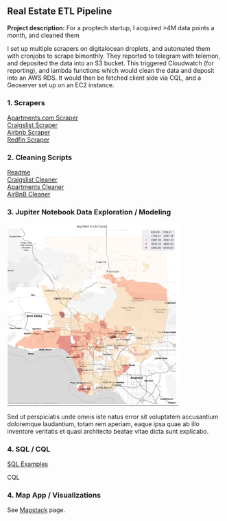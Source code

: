 ## Real Estate ETL Pipeline

**Project description:** 
For a proptech startup, I acquired >4M data points a month, and cleaned them

I set up multiple scrapers on digitalocean droplets, and automated them with cronjobs to scrape bimonthly. They reported to telegram with telemon, and deposited the data into an S3 bucket. This triggered Cloudwatch (for reporting), and lambda functions which would clean the data and deposit into an AWS RDS. It would then be fetched client side via CQL, and a Geoserver set up on an EC2 instance.

### 1. Scrapers

[Apartments.com Scraper](https://github.com/andrewshrout/apartment-scraper)
<br>
[Craigslist Scraper](https://github.com/andrewshrout/craig-scraper)
<br>
[Airbnb Scraper](https://github.com/andrewshrout/AirBnB-Scraper)
<br>
[Redfin Scraper](https://github.com/andrewshrout/redfinspidertest/tree/main)

### 2. Cleaning Scripts
[Readme](https://github.com/andrewshrout/cleaners)
<br>
[Craigslist Cleaner](https://github.com/andrewshrout/cleaners/blob/main/craig_cleaner.py)
<br>
[Apartments Cleaner](https://github.com/andrewshrout/cleaners/blob/main/apartment_cleaner.py)
<br>
[AirBnB Cleaner](https://github.com/andrewshrout/cleaners/blob/main/air_cleaner.py)

### 3. Jupiter Notebook Data Exploration / Modeling

<img src="images/la-rent-resize.png?raw=true"/>

Sed ut perspiciatis unde omnis iste natus error sit voluptatem accusantium doloremque laudantium, totam rem aperiam, eaque ipsa quae ab illo inventore veritatis et quasi architecto beatae vitae dicta sunt explicabo. 

### 4. SQL / CQL

[SQL Examples](https://github.com/andrewshrout/SQL-Portoflio-Examples)

CQL

### 4. Map App / Visualizations

See [Mapstack](url) page.
